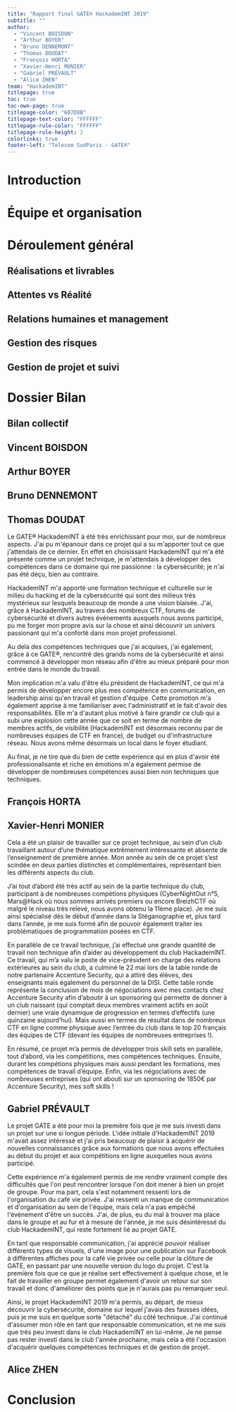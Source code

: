 ```yaml
---
title: "Rapport final GATE® HackademINT 2019"
subtitle: ""
author:
  - "Vincent BOISDON"
  - "Arthur BOYER"
  - "Bruno DENNEMONT"
  - "Thomas DOUDAT"
  - "François HORTA"
  - "Xavier-Henri MONIER"
  - "Gabriel PRÉVAULT"
  - "Alice ZHEN"
team: "HackademINT"
titlepage: true
toc: true
toc-own-page: true
titlepage-color: "607D8B"
titlepage-text-color: "FFFFFF"
titlepage-rule-color: "FFFFFF"
titlepage-rule-height: 2
colorlinks: true
footer-left: "Telecom SudParis - GATE®"
---
```


# Introduction

# Équipe et organisation

# Déroulement général

## Réalisations et livrables

## Attentes vs Réalité

## Relations humaines et management

## Gestion des risques

## Gestion de projet et suivi

# Dossier Bilan

## Bilan collectif

## Vincent BOISDON

## Arthur BOYER

## Bruno DENNEMONT

## Thomas DOUDAT

Le GATE® HackademINT à été très enrichissant pour moi, sur de nombreux aspects. J'ai pu m'épanouir dans ce projet qui a su m'apporter tout ce que j'attendais de ce dernier.
En effet en choisissant HackademINT qui m'a été présenté comme un projet technique, je m'attendais à développer des compétences dans ce domaine qui me passionne : la cybersécurité; je n'ai pas été déçu, bien au contraire.

HackademINT m'a apporté une formation technique et culturelle sur le milieu du hacking et de la cybersécurité qui sont des milieux très mystérieux sur lesquels beaucoup de monde a une vision biaisée.
J'ai, grâce à HackademINT, au travers des nombreux CTF, forums de cybersécurité et divers autres événements auxquels nous avons participé, pu me forger mon propre avis sur la chose et ainsi découvrir un univers passionant qui m'a conforté dans mon projet professionel.

Au dela des compétences techniques que j'ai acquises, j'ai également, grâce à ce GATE®, rencontré des grands noms de la cybersécurité et ainsi commencé à développer mon réseau afin d'être au mieux préparé pour mon entrée dans le monde du travail.

Mon implication m'a valu d'être élu président de HackademINT, ce qui m'a permis de développer encore plus mes compétence en communication, en leadership ainsi qu'en travail et gestion d'équipe.
Cette promotion m'a également apprise à me familiariser avec l'administratif et le fait d'avoir des responsabilités.
Elle m'a d'autant plus motivé à faire grandir ce club qui a subi une explosion cette année que ce soit en terme de nombre de membres actifs, de visibilité (HackademINT est désormais reconnu par de nombreuses équipes de CTF en france), de budget ou d'infrastructure réseau. Nous avons même désormais un local dans le foyer étudiant.

Au final, je ne tire que du bien de cette expérience qui en plus d'avoir été professionalisante et riche en émotions m'a également permise de développer de nombreuses compétences aussi bien non techniques que techniques.

## François HORTA

## Xavier-Henri MONIER
Cela a été un plaisir de travailler sur ce projet technique, au sein d’un club travaillant autour d’une thématique extrêmement intéressante et absente de l’enseignement de première année.
Mon année au sein de ce projet s’est scindée en deux parties distinctes et complémentaires, représentant bien les différents aspects du club.

J’ai tout d’abord été très actif au sein de la partie technique du club, participant à de nombreuses compétions physiques (CyberNightOut n°5, Mars@Hack où nous sommes arrivés premiers ou encore BreizhCTF où malgré le niveau très relevé, nous avons obtenu la 11ème place). Je me suis ainsi spécialisé dès le début d’année dans la Stéganographie et, plus tard dans l’année, je me suis formé afin de pouvoir également traiter les problématiques de programmation posées en CTF.

En parallèle de ce travail technique, j’ai effectué une grande quantité de travail non technique afin d’aider au développement du club HackademINT. Ce travail, qui m’a valu le poste de vice-président en charge des relations extérieures au sein du club, a culminé le 22 mai lors de la table ronde de notre partenaire Accenture Security, qui a attiré des élèves, des enseignants mais également du personnel de la DISI. Cette table ronde représente la conclusion de mois de négociations avec mes contacts chez Accenture Security afin d’aboutir à un sponsoring qui permette de donner à un club naissant (qui comptait deux membres vraiment actifs en août dernier) une vraie dynamique de progression en termes d’effectifs (une quinzaine aujourd’hui). Mais aussi en termes de résultat dans de nombreux CTF en ligne comme physique avec l’entrée du club dans le top 20 français des équipes de CTF (devant les équipes de nombreuses entreprises !).

En résumé, ce projet m’a permis de développer trois skill sets en parallèle, tout d’abord, via les compétitions, mes compétences techniques. Ensuite, durant les compétions physiques mais aussi pendant les formations, mes compétences de travail d’équipe. Enfin, via les négociations avec de nombreuses entreprises (qui ont abouti sur un sponsoring de 1850€ par Accenture Security), mes soft skills !


## Gabriel PRÉVAULT

Le projet GATE a été pour moi la première fois que je me suis investi dans un projet sur une si longue période. L'idée initiale d'HackademINT 2019 m'avait assez intéressé et j'ai pris beaucoup de plaisir à acquérir de nouvelles connaissances grâce aux formations que nous avons effectuées au début du projet et aux compétitions en ligne auxquelles nous avons participé. 

Cette expérience m'a également permis de me rendre vraiment compte des difficultés que l'on peut rencontrer lorsque l'on doit mener à bien un projet de groupe. Pour ma part, cela s'est notamment ressenti lors de l'organisation du café vie privée. J'ai ressenti un manque de communication et d'organisation au sein de l'équipe, mais cela n'a pas empêché l'événement d'être un succès. J'ai, de plus, eu du mal à trouver ma place dans le groupe et au fur et à mesure de l'année, je me suis désintéressé du club HackademINT, qui reste fortement lié au projet GATE.

En tant que responsable communication, j'ai apprécié pouvoir réaliser différents types de visuels, d'une image pour une publication sur Facebook à différentes affiches pour la café vie privée ou celle pour la clôture de GATE, en passant par une nouvelle version du logo du projet. C'est la première fois que ce que je réalise sert effectivement à quelque chose, et le fait de travailler en groupe permet également d'avoir un retour sur son travail et donc d'améliorer des points que je n'aurais pas pu remarquer seul.

Ainsi, le projet HackademINT 2019 m'a permis, au départ, de mieux découvrir la cybersécurité, domaine sur lequel j'avais des fausses idées, puis je me suis en quelque sorte "détaché" du côté technique. J'ai continué d'assumer mon rôle en tant que responsable communication, et ne me suis que très peu investi dans le club HackademINT en lui-même. Je ne pense pas rester investi dans le club l'année prochaine, mais cela a été l'occasion d'acquérir quelques compétences techniques et de gestion de projet.


## Alice ZHEN

# Conclusion
